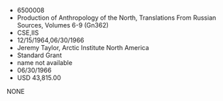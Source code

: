 * 6500008
* Production of Anthropology of the North, Translations From  Russian Sources, Volumes 6-9 (Gn362)
* CSE,IIS
* 12/15/1964,06/30/1966
* Jeremy Taylor, Arctic Institute North America
* Standard Grant
*   name not available
* 06/30/1966
* USD 43,815.00

NONE